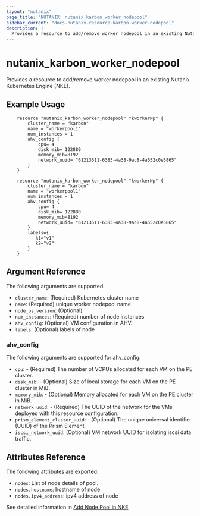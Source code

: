 ```yaml
---
layout: "nutanix"
page_title: "NUTANIX: nutanix_karbon_worker_nodepool"
sidebar_current: "docs-nutanix-resource-karbon-worker-nodepool"
description: |-
  Provides a resource to add/remove worker nodepool in an existing Nutanix Kubernetes Engine (NKE).
---
```


# nutanix_karbon_worker_nodepool

Provides a resource to add/remove worker nodepool in an existing Nutanix Kubernetes Engine (NKE).

## Example Usage

```hcl
    resource "nutanix_karbon_worker_nodepool" "kworkerNp" {
        cluster_name = "karbon"
        name = "workerpool1"
        num_instances = 1
        ahv_config {
            cpu= 4
            disk_mib= 122880
            memory_mib=8192
            network_uuid= "61213511-6383-4a38-9ac8-4a552c0e5865"
        }
    }
```

```hcl
    resource "nutanix_karbon_worker_nodepool" "kworkerNp" {
        cluster_name = "karbon"
        name = "workerpool1"
        num_instances = 1
        ahv_config {
            cpu= 4
            disk_mib= 122880
            memory_mib=8192
            network_uuid= "61213511-6383-4a38-9ac8-4a552c0e5865"
        }
        labels={
           k1="v1"
           k2="v2"
	    }
    }
```


## Argument Reference

The following arguments are supported:

* `cluster_name`: (Required) Kubernetes cluster name
* `name`: (Required) unique worker nodepool name
* `node_os_version`: (Optional)
* `num_instances`: (Required) number of node instances
* `ahv_config`: (Optional)  VM configuration in AHV.
* `labels`: (Optional) labels of node

### ahv_config
The following arguments are supported for ahv_config:

* `cpu`: - (Required) The number of VCPUs allocated for each VM on the PE cluster.
* `disk_mib`: - (Optional) Size of local storage for each VM on the PE cluster in MiB.
* `memory_mib`: - (Optional) Memory allocated for each VM on the PE cluster in MiB.
* `network_uuid`: - (Required) The UUID of the network for the VMs deployed with this resource configuration.
* `prism_element_cluster_uuid`: - (Optional) The unique universal identifier (UUID) of the Prism Element
* `iscsi_network_uuid`: (Optional) VM network UUID for isolating iscsi data traffic.


## Attributes Reference

The following attributes are exported:

* `nodes`: List of node details of pool.
* `nodes.hostname`: hostname of node
* `nodes.ipv4_address`: ipv4 address of node


See detailed information in [Add Node Pool in NKE](https://www.nutanix.dev/api_references/nke/#/5e68a51e9d3fa-add-a-node-pool-to-a-k8s-cluster)
